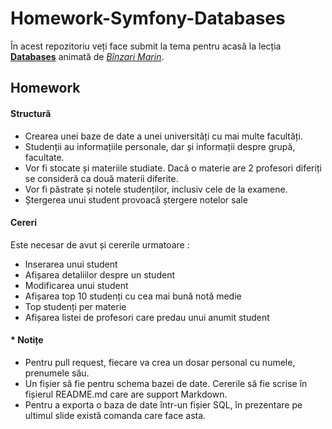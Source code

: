# Homework-Symfony-Databases

În acest repozitoriu veți face submit la tema pentru acasă la lecția **[Databases](https://github.com/P5CHI-Web-Academy/Prezentari/tree/master/Symfony/05.%20Databases)** animată de *[Bînzari Marin](https://github.com/SpartakusMd)*.


## Homework
#### Structură
- Crearea unei baze de date a unei universități cu mai multe facultăți.
- Studenții au informațiile personale, dar și informații despre grupă, facultate.
- Vor fi stocate și materiile studiate. Dacă o materie are 2 profesori diferiți se consideră ca două materii diferite.
- Vor fi păstrate și notele studenților, inclusiv cele de la examene.
- Ștergerea unui student provoacă ștergere notelor sale

#### Cereri
Este necesar de avut și cererile urmatoare :
- Inserarea unui student
- Afișarea detaliilor despre un student
- Modificarea unui student
- Afișarea top 10 studenți cu cea mai bună notă medie
- Top studenți per materie
- Afișarea listei de profesori care predau unui anumit student

#### * Notițe
- Pentru pull request, fiecare va crea un dosar personal cu numele, prenumele său.
- Un fișier să fie pentru schema bazei de date. Cererile să fie scrise în fișierul README.md care are support Markdown.
- Pentru a exporta o baza de date într-un fișier SQL, în prezentare pe ultimul slide există comanda care face asta.
